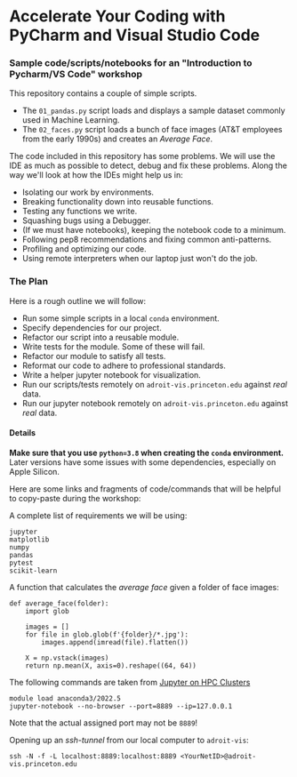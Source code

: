 # Accelerate Your Coding with PyCharm and Visual Studio Code

### Sample code/scripts/notebooks for an "Introduction to Pycharm/VS Code" workshop

This repository contains a couple of simple scripts.
 - The `01_pandas.py` script loads and displays a sample dataset commonly used in Machine Learning.
 - The `02_faces.py` script loads a bunch of face images (AT&T employees from the early 1990s) and creates an *Average Face*.

The code included in this repository has some problems. We will use the IDE as much as possible to detect, debug and fix these problems.
Along the way we'll look at how the IDEs might help us in:

 - Isolating our work by environments.
 - Breaking functionality down into reusable functions.
 - Testing any functions we write.
 - Squashing bugs using a Debugger.
 - (If we must have notebooks), keeping the notebook code to a minimum.
 - Following pep8 recommendations and fixing common anti-patterns.
 - Profiling and optimizing our code.
 - Using remote interpreters when our laptop just won't do the job.

### The Plan

Here is a rough outline we will follow:

 - Run some simple scripts in a local `conda` environment.
 - Specify dependencies for our project.
 - Refactor our script into a reusable module.
 - Write tests for the module. Some of these will fail.
 - Refactor our module to satisfy all tests.
 - Reformat our code to adhere to professional standards.
 - Write a helper jupyter notebook for visualization.
 - Run our scripts/tests remotely on `adroit-vis.princeton.edu` against *real* data.
 - Run our jupyter notebook remotely on `adroit-vis.princeton.edu` against *real* data.


#### Details

**Make sure that you use `python=3.8` when creating the `conda` environment.** Later versions have some issues with some dependencies, especially on Apple Silicon.

Here are some links and fragments of code/commands that will be helpful to copy-paste during the workshop:

A complete list of requirements we will be using:

```
jupyter
matplotlib
numpy
pandas
pytest
scikit-learn
```

A function that calculates the *average face* given a folder of face images:

```
def average_face(folder):
    import glob

    images = []
    for file in glob.glob(f'{folder}/*.jpg'):
        images.append(imread(file).flatten())

    X = np.vstack(images)
    return np.mean(X, axis=0).reshape((64, 64))
```

The following commands are taken from [Jupyter on HPC Clusters](https://researchcomputing.princeton.edu/support/knowledge-base/jupyter)

```
module load anaconda3/2022.5
jupyter-notebook --no-browser --port=8889 --ip=127.0.0.1
```

Note that the actual assigned port may not be `8889`!

Opening up an *ssh-tunnel* from our local computer to `adroit-vis`:

```
ssh -N -f -L localhost:8889:localhost:8889 <YourNetID>@adroit-vis.princeton.edu
```

